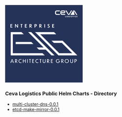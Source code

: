 <html>
<img src='./CEVA_EAG_logo.jpg' width="50% height="50%"/> 
<h3>Ceva Logistics Public Helm Charts - Directory</h3>
</html>
<ul>
<li><a href='https://github.com/cevalogistics/helm/tree/master/charts/stable/multi-cluster-dns-0.0.1' >multi-cluster-dns-0.0.1</a></li>
<li><a href='https://github.com/cevalogistics/helm/tree/master/charts/stable/etcd-make-mirror-0.0.1' >etcd-make-mirror-0.0.1</a></li>
</ul>
